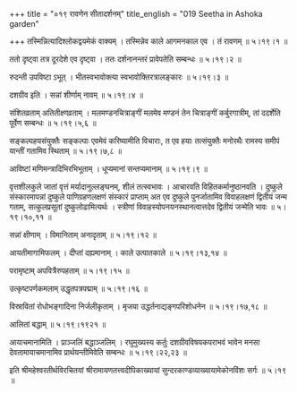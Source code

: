 +++
title = "०१९ रावणेन सीतादर्शनम्"
title_english = "019 Seetha in Ashoka garden"

+++
तस्मिन्नित्यादिश्लोकद्वयमेकं वाक्यम् । तस्मिन्नेव काले आगमनकाल एव । तं रावणम्  ॥  ५।१९।१  ॥   

  

ततो दृष्ट्वा तत्र दूरदेशे एव दृष्ट्वा । ततः दर्शनानन्तरं प्रावेपतेति सम्बन्धः  ॥  ५।१९।२  ॥   

  

रुदन्ती उपविष्टा ऽभूत् । भीतस्वभावोक्त्या स्वभावोक्तिरत्रालङ्कारः  ॥  ५।१९।३  ॥   

  

दशग्रीव इति । सन्नां शीर्णाम् नावम्  ॥  ५।१९।४  ॥   

  

संशितव्रताम् अतितीक्ष्णव्रताम् । मलमण्डनचित्राङ्गीं मलमेव मण्डनं तेन चित्राङ्गीं कर्बुरगात्रीम्, तां ददर्शेति पूर्वेण सम्बन्धः  ॥  ५।१९।५,६  ॥   

  

सङ्कल्पहयसंयुक्तैः सङ्कल्पाः एवमेवं करिष्यामीति विचाराः, त एव हयाः तत्संयुक्तैः मनोरथैः रामस्य समीपं यान्तीं गतामिव स्थिताम्  ॥  ५।१९।७,८  ॥   

  

आविष्टां मणिमन्त्रादिभिरभिभूताम् । धूप्यमानां सन्तप्यमानाम्  ॥  ५।१९।९  ॥   

  

वृत्तशीलकुले जातां वृत्तं मर्यादानुल्लङ्घनम्, शीलं तत्स्वभावः । आचारवति विहितकर्मानुष्ठानवति । दुष्कुले संस्कारमापन्नां दुष्कुले पाणिग्रहणलक्षणं संस्कारं प्राप्ताम् अत एव दुष्कुले पुनर्जातामिव विवाहलक्षणं द्वितीयं जन्म गताम्, सत्कुलप्रसूतां दुष्कुलोढामित्यर्थः । स्त्रीणां विवाहस्योपनयनस्थानत्वात्तदेव द्वितीयं जन्मेति भावः  ॥  ५।१९।१०,११  ॥   

  

सन्नां क्षीणाम् । विमानिताम् अनादृताम्  ॥  ५।१९।१२  ॥   

  

आयतीमागामिफलम् । दीप्तां दह्यमानाम् । काले उत्पातकाले  ॥  ५।१९।१३,१४  ॥   

  

परामृष्टाम् अपवित्रैरुपहताम्  ॥  ५।१९।१५  ॥   

  

उत्कृष्टपर्णकमलाम् उद्धृतपत्रपद्माम्  ॥  ५।१९।१६  ॥   

  

विस्रावितां रोधोभङ्गादिना निर्जलीकृताम् । मृजया उद्धर्तनाद्यङ्गपरिशोधनेन  ॥  ५।१९।१७,१८  ॥   

  

आलितां बद्धाम्  ॥  ५।१९।१९२१  ॥   

  

आयाचमानामिति । प्राञ्जलिं बद्धाञ्जलिम् । रघुमुख्यस्य कर्तुः दशग्रीवविषयकपराभवं भावेन मनसा देवतामायाचमानामिव प्रार्थयन्तीमिवेति सम्बन्धः  ॥  ५।१९।२२,२३  ॥   

  

इति श्रीमहेश्वरतीर्थविरचितयां श्रीरामायणतत्त्वदीपिकाख्यायां सुन्दरकाण्डव्याख्यायामेकोनविंशः सर्गः  ॥  ५।१९  ॥   

  

